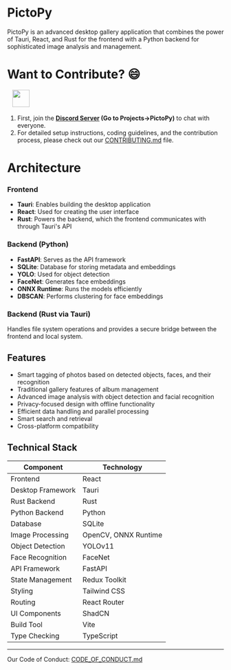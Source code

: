 # PictoPy

PictoPy is an advanced desktop gallery application that combines the power of Tauri, React, and Rust for the frontend with a Python backend for sophisticated image analysis and management.

# Want to Contribute? 😄

&nbsp;&nbsp;&nbsp;<a href="https://discord.gg/hjUhu33uAn"><img src="https://github.com/user-attachments/assets/3ed93273-5055-4532-a524-87a337a4fbba" height="40"></a>

1. First, join the **[Discord Server](https://discord.gg/hjUhu33uAn) (Go to Projects->PictoPy)** to chat with everyone.
2. For detailed setup instructions, coding guidelines, and the contribution process, please check out our [CONTRIBUTING.md](./CONTRIBUTING.md) file.

# Architecture

### Frontend

- **Tauri**: Enables building the desktop application
- **React**: Used for creating the user interface
- **Rust**: Powers the backend, which the frontend communicates with through Tauri's API

### Backend (Python)

- **FastAPI**: Serves as the API framework
- **SQLite**: Database for storing metadata and embeddings
- **YOLO**: Used for object detection
- **FaceNet**: Generates face embeddings
- **ONNX Runtime**: Runs the models efficiently
- **DBSCAN**: Performs clustering for face embeddings

### Backend (Rust via Tauri)

Handles file system operations and provides a secure bridge between the frontend and local system.

## Features

- Smart tagging of photos based on detected objects, faces, and their recognition
- Traditional gallery features of album management
- Advanced image analysis with object detection and facial recognition
- Privacy-focused design with offline functionality
- Efficient data handling and parallel processing
- Smart search and retrieval
- Cross-platform compatibility

## Technical Stack

| Component         | Technology           |
| ----------------- | -------------------- |
| Frontend          | React                |
| Desktop Framework | Tauri                |
| Rust Backend      | Rust                 |
| Python Backend    | Python               |
| Database          | SQLite               |
| Image Processing  | OpenCV, ONNX Runtime |
| Object Detection  | YOLOv11              |
| Face Recognition  | FaceNet              |
| API Framework     | FastAPI              |
| State Management  | Redux Toolkit        |
| Styling           | Tailwind CSS         |
| Routing           | React Router         |
| UI Components     | ShadCN               |
| Build Tool        | Vite                 |
| Type Checking     | TypeScript           |

---

Our Code of Conduct: [CODE_OF_CONDUCT.md](./CODE_OF_CONDUCT.md)
